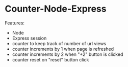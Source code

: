# Counter-Node-Express

Features: 
- Node
- Express session
- counter to keep track of number of url views
- counter increments by 1 when page is refreshed
- counter increments by 2 when "+2" button is clicked
- counter reset on "reset" button click
